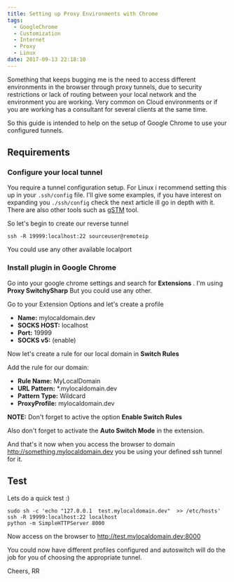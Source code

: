```yaml
---
title: Setting up Proxy Environments with Chrome
tags:
  - GoogleChrome
  - Customization
  - Internet
  - Proxy
  - Linux
date: 2017-09-13 22:18:10
---
```



Something that keeps bugging me is the need to access different environments in the browser through proxy tunnels, due to security restrictions or lack of routing between your local network and the environment you are working. Very common on Cloud environments or if you are working has a consultant for several clients at the same time.

So this guide is intended to help on the setup of Google Chrome to use your configured tunnels.

## Requirements

### Configure your local tunnel

You require a tunnel configuration setup. For Linux i recommend setting this up in your `.ssh/config` file. I'll give some examples, if you have interest on expanding you `./ssh/config` check the next article ill go in depth with it. There are also other tools such as [gSTM](https://sourceforge.net/projects/gstm/) tool.

So let's begin to create our reverse tunnel

```
ssh -R 19999:localhost:22 sourceuser@remoteip
```

You could use any other available localport

### Install plugin in Google Chrome

Go into your google chrome settings and search for **Extensions** .
I'm using **Proxy SwitchySharp** But you could use any other.

Go to your Extension Options and let's create a profile

* **Name:** mylocaldomain.dev
* **SOCKS HOST:** localhost
* **Port:** 19999
* **SOCKS v5:** (enable)

Now let's create a rule for our local domain in **Switch Rules**

Add the rule for our domain: 

* **Rule Name:** MyLocalDomain
* **URL Pattern:** *.mylocaldomain.dev
* **Pattern Type:** Wildcard
* **ProxyProfile:** mylocaldomain.dev

**NOTE:** Don't forget to active the option **Enable Switch Rules**

Also don't forget to activate the **Auto Switch Mode** in the extension.

And that's it now when you access the browser to domain http://something.mylocaldomain.dev you be using your defined ssh tunnel for it.


## Test

Lets do a quick test :)

```
sudo sh -c 'echo "127.0.0.1  test.mylocaldomain.dev"  >> /etc/hosts'
ssh -R 19999:localhost:22 localhost
python -m SimpleHTTPServer 8000
```

Now access on the browser to http://test.mylocaldomain.dev:8000

You could now have different profiles configured and autoswitch will do the job for you of choosing the appropriate tunnel.

Cheers,
RR 






